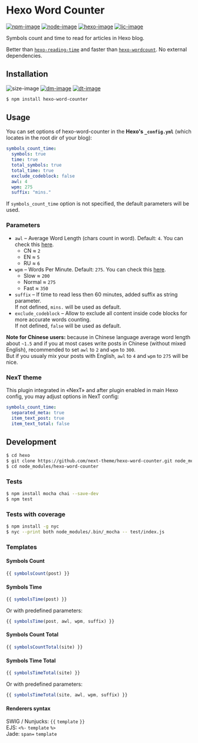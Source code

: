 # Hexo Word Counter

[![npm-image]][npm-url]
[![node-image]][node-url]
[![hexo-image]][hexo-url]
[![lic-image]](LICENSE)

Symbols count and time to read for articles in Hexo blog.

Better than [`hexo-reading-time`](https://github.com/ierhyna/hexo-reading-time) and faster than [`hexo-wordcount`](https://github.com/willin/hexo-wordcount). No external dependencies.

## Installation

![size-image]
[![dm-image]][npm-url]
[![dt-image]][npm-url]

```bash
$ npm install hexo-word-counter
```

## Usage

You can set options of hexo-word-counter in the **Hexo's `_config.yml`** (which locates in the root dir of your blog):

```yml
symbols_count_time:
  symbols: true
  time: true
  total_symbols: true
  total_time: true
  exclude_codeblock: false
  awl: 4
  wpm: 275
  suffix: "mins."
```

If `symbols_count_time` option is not specified, the default parameters will be used.

### Parameters

* `awl` – Average Word Length (chars count in word). Default: `4`. You can check this [here](https://charactercounttool.com).
  * CN &asymp; `2`
  * EN &asymp; `5`
  * RU &asymp; `6`
* `wpm` – Words Per Minute. Default: `275`. You can check this [here](https://wordcounter.net).
  * Slow &asymp; `200`
  * Normal &asymp; `275`
  * Fast &asymp; `350`
* `suffix` – If time to read less then 60 minutes, added suffix as string parameter.\
  If not defined, `mins.` will be used as default.
* `exclude_codeblock` – Allow to exclude all content inside code blocks for more accurate words counting.\
  If not defined, `false` will be used as default.

**Note for Chinese users:** because in Chinese language average word length about `~1.5` and if you at most cases write posts in Chinese (without mixed English), recommended to set `awl` to `2` and `wpm` to `300`.\
But if you usualy mix your posts with English, `awl` to `4` and `wpm` to `275` will be nice.

### NexT theme

This plugin integrated in «NexT» and after plugin enabled in main Hexo config, you may adjust options in NexT config:

```yml
symbols_count_time:
  separated_meta: true
  item_text_post: true
  item_text_total: false
```

## Development

```bash
$ cd hexo
$ git clone https://github.com/next-theme/hexo-word-counter.git node_modules/hexo-word-counter
$ cd node_modules/hexo-word-counter
```

### Tests

```bash
$ npm install mocha chai --save-dev
$ npm test
```

### Tests with coverage

```bash
$ npm install -g nyc
$ nyc --print both node_modules/.bin/_mocha -- test/index.js
```

### Templates

#### Symbols Count

```js
{{ symbolsCount(post) }}
```

#### Symbols Time

```js
{{ symbolsTime(post) }}
```

Or with predefined parameters:

```js
{{ symbolsTime(post, awl, wpm, suffix) }}
```

#### Symbols Count Total

```js
{{ symbolsCountTotal(site) }}
```

#### Symbols Time Total

```js
{{ symbolsTimeTotal(site) }}
```

Or with predefined parameters:

```js
{{ symbolsTimeTotal(site, awl, wpm, suffix) }}
```

#### Renderers syntax

SWIG / Nunjucks: `{{` `template` `}}`\
EJS: `<%-` `template` `%>`\
Jade: `span=` `template`

[npm-image]: https://img.shields.io/npm/v/hexo-word-counter?style=flat-square
[hexo-image]: https://img.shields.io/badge/hexo-%3E%3D%203.0-blue?style=flat-square
[node-image]: https://img.shields.io/node/v/hexo-word-counter?style=flat-square
[cover-image]: https://img.shields.io/coveralls/next-theme/hexo-word-counter/master?style=flat-square
[lic-image]: https://img.shields.io/npm/l/hexo-word-counter?style=flat-square

[size-image]: https://img.shields.io/github/languages/code-size/next-theme/hexo-word-counter?style=flat-square
[dm-image]: https://img.shields.io/npm/dm/hexo-word-counter?style=flat-square
[dt-image]: https://img.shields.io/npm/dt/hexo-word-counter?style=flat-square

[npm-url]: https://www.npmjs.com/package/hexo-word-counter
[node-url]: https://nodejs.org/en/download/releases
[hexo-url]: https://hexo.io
[cover-url]: https://coveralls.io/github/next-theme/hexo-word-counter?branch=master "Coverage of Tests"
